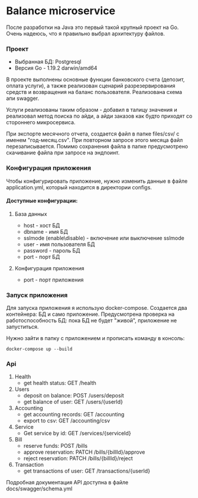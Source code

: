 # Balance microservice

После разработки на Java это первый такой крупный проект на Go.
Очень надеюсь, что я правильно выбрал архитектуру файлов.

### Проект

- Выбранная БД: Postgresql
- Версия Go - 1.19.2 darwin/amd64

В проекте выполнены основные функции банковского счета (депозит, оплата услуги), а также реализован сценарий
разрезервирования средств и возвращения на баланс пользователя.
Реализована схема апи swagger.

Услуги реализованы таким образом - добавил в талицу значения и реализовал метод поиска по айди,
а айди заказов как будто приходят со стороннего микросервиса. 

При экспорте месячного отчета, создается файл в папке files/csv/ с именем "год-месяц.csv".
При повторном запросе этого месяца файл перезаписывается. Помимо сохранения файла в папке
предусмотрено скачивание файла при запросе на эндпоинт.


### Конфигурация приложения 

Чтобы конфигурировать приложение, нужно изменить данные в файле application.yml, 
который находится в директории configs.

#### Доступные конфигурации: 
1. База данных
   - host - хост БД
   - dbname - имя БД
   - sslmode (enable\disable) - включение или выключение sslmode
   - user - имя пользователя БД
   - password - пароль БД
   - port - порт БД
   
2. Конфигурация приложения
   - port - порт приложения


### Запуск приложения

Для запуска приложения я использую docker-compose. 
Создается два контейнера: БД и само приложение. 
Предусмотрена проверка на работоспособность БД:
пока БД не будет "живой", приложение не запуститься.

Нужно зайти в папку с приложением и прописать команду в консоль:

````
docker-compose up --build
````

### Api

1. Health 
   - get health status: GET /health
2. Users
   - deposit on balance: POST /users/deposit
   - get balance of user: GET /users/{userId}
3. Accounting
   - get accounting records: GET /accounting
   - export to csv: GET /accounting/csv
4. Service 
   - Get service by id: GET /services/{serviceId}
5. Bill
   - reserve funds: POST /bills
   - approve reservation: PATCH /bills/{billId}/approve
   - reject reservation: PATCH /bills/{billId}/reject
6. Transaction
   - get transactions of user: GET /transactions/{userId}

Подробная документация API доступна в файле docs/swagger/schema.yml
